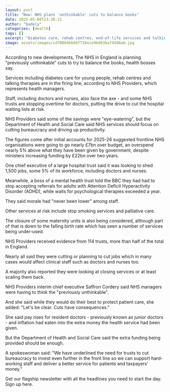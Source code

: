 ```yaml
---
layout: post
title: "New: NHS plans 'unthinkable' cuts to balance books"
date: 2025-05-08T23:20:21
author: "badely"
categories: [Health]
tags: []
excerpt: "Diabetes care, rehab centres, end-of-life services and talking therapies at risk in England."
image: assets/images/cd70064b66bf726ece9bd63ba74508a0.jpg
---
```


According to new developments, The NHS in England is planning "previously unthinkable" cuts to try to balance the books, health bosses say.

Services including diabetes care for young people, rehab centres and talking therapies are in the firing line, according to NHS Providers, which represents health managers.

Staff, including doctors and nurses, also face the axe - and some NHS trusts are stopping overtime for doctors, putting the drive to cut the hospital waiting lists at risk.

NHS Providers said some of the savings were "eye-watering", but the Department of Health and Social Care said NHS services should focus on cutting bureaucracy and driving up productivity.

The figures come after initial accounts for 2025-26 suggested frontline NHS organisations were going to go nearly £7bn over budget, an overspend nearly 5% above what they have been given by government, despite ministers increasing funding by £22bn over two years.

One chief executive of a large hospital trust said it was looking to shed 1,500 jobs, some 5% of its workforce, including doctors and nurses.

Meanwhile, a boss of a mental health trust told the BBC they had had to stop accepting referrals for adults with Attention Deficit Hyperactivity Disorder (ADHD), while waits for psychological therapies exceeded a year.

They said morale had "never been lower" among staff.

Other services at risk include stop smoking services and palliative care.

The closure of some maternity units is also being considered, although part of that is down to the falling birth rate which has seen a number of services being under-used.

NHS Providers received evidence from 114 trusts, more than half of the total in England.

Nearly all said they were cutting or planning to cut jobs which in many cases would affect clinical staff such as doctors and nurses too.

A majority also reported they were looking at closing services or at least scaling them back.

NHS Providers interim chief executive Saffron Cordery said NHS managers were having to think the "previously unthinkable".

And she said while they would do their best to protect patient care, she added: "Let's be clear. Cuts have consequences."

She said pay rises for resident doctors - previously known as junior doctors - and inflation had eaten into the extra money the health service had been given.

But the Department of Health and Social Care said the extra funding being provided should be enough.

A spokeswoman said: "We have underlined the need for trusts to cut bureaucracy to invest even further in the front line so we can support hard-working staff and deliver a better service for patients and taxpayers' money."

Get our flagship newsletter with all the headlines you need to start the day. Sign up here.

